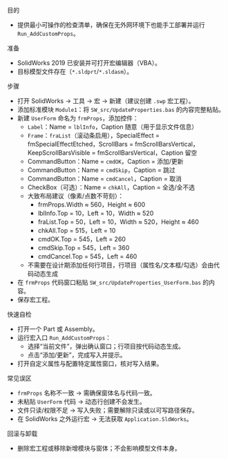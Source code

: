 目的
- 提供最小可操作的检查清单，确保在无外网环境下也能手工部署并运行 `Run_AddCustomProps`。

准备
- SolidWorks 2019 已安装并可打开宏编辑器（VBA）。
- 目标模型文件存在（`*.sldprt`/`*.sldasm`）。

步骤
- 打开 SolidWorks → 工具 → 宏 → 新建（建议创建 `.swp` 宏工程）。
- 添加标准模块 `Module1`：将 `SW_src/UpdateProperties.bas` 的内容完整粘贴。
- 新建 `UserForm` 命名为 `frmProps`，添加控件：
  - `Label`：Name = `lblInfo`，Caption 随意（用于显示文件信息）
  - `Frame`：`fraList`（滚动条启用），SpecialEffect = fmSpecialEffectEtched，ScrollBars = fmScrollBarsVertical，KeepScrollBarsVisible = fmScrollBarsVertical，Caption 留空
  - CommandButton：Name = `cmdOK`，Caption = 添加/更新
  - CommandButton：Name = `cmdSkip`，Caption = 跳过
  - CommandButton：Name = `cmdCancel`，Caption = 取消
  - CheckBox（可选）：Name = `chkAll`，Caption = 全选/全不选
  - 大致布局建议（像素/点数不苛刻）：  
    - frmProps.Width ≈ 560，Height ≈ 600  
    - lblInfo.Top = 10，Left = 10，Width ≈ 520  
    - fraList.Top = 50，Left = 10，Width ≈ 520，Height ≈ 460  
    - chkAll.Top = 515，Left = 10  
    - cmdOK.Top = 545，Left = 260  
    - cmdSkip.Top = 545，Left = 360  
    - cmdCancel.Top = 545，Left = 460  
  - 不需要在设计期添加任何行项目，行项目（属性名/文本框/勾选）会由代码动态生成
- 在 `frmProps` 代码窗口粘贴 `SW_src/UpdateProperties_UserForm.bas` 的内容。
- 保存宏工程。

快速自检
- 打开一个 Part 或 Assembly。
- 运行宏入口 `Run_AddCustomProps`：
  - 选择“当前文件”，弹出确认窗口；行项目按代码动态生成。
  - 点击“添加/更新”，完成写入并提示。
- 打开自定义属性与配置特定属性窗口，核对写入结果。

常见误区
- `frmProps` 名称不一致 → 需确保窗体名与代码一致。
- 未粘贴 `UserForm` 代码 → 动态行创建不会发生。
- 文件只读/权限不足 → 写入失败；需要解除只读或以可写路径保存。
- 在 SolidWorks 之外运行宏 → 无法获取 `Application.SldWorks`。

回滚与卸载
- 删除宏工程或移除新增模块与窗体；不会影响模型文件本身。